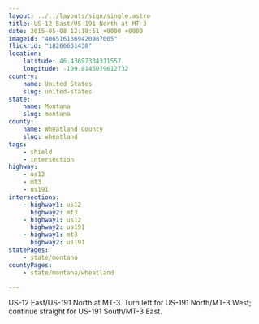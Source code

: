 ```yaml
---
layout: ../../layouts/sign/single.astro
title: US-12 East/US-191 North at MT-3
date: 2015-05-08 12:19:51 +0000 +0000
imageid: "4065161369420987005"
flickrid: "18266631430"
location:
    latitude: 46.43697334311557
    longitude: -109.8145079612732
country:
    name: United States
    slug: united-states
state:
    name: Montana
    slug: montana
county:
    name: Wheatland County
    slug: wheatland
tags:
    - shield
    - intersection
highway:
    - us12
    - mt3
    - us191
intersections:
    - highway1: us12
      highway2: mt3
    - highway1: us12
      highway2: us191
    - highway1: mt3
      highway2: us191
statePages:
    - state/montana
countyPages:
    - state/montana/wheatland

---
```

US-12 East/US-191 North at MT-3.  Turn left for US-191 North/MT-3 West; continue straight for US-191 South/MT-3 East.